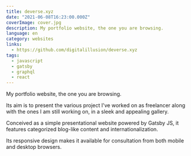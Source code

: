 ```yaml
---
title: deverse.xyz
date: "2021-06-08T16:23:00.000Z"
coverImage: cover.jpg
description: My portfolio website, the one you are browsing.
language: en
category: websites
links:
  - https://github.com/digitalillusion/deverse.xyz
tags:
  - javascript
  - gatsby
  - graphql
  - react
---
```


My portfolio website, the one you are browsing.

Its aim is to present the various project I've worked on as freelancer along with the ones I am still working on, in a sleek and appealing gallery.

Conceived as a simple presentational website powered by Gatsby JS, it features categorized blog-like content and internationalization.

Its responsive design makes it available for consultation from both mobile and desktop browsers.
